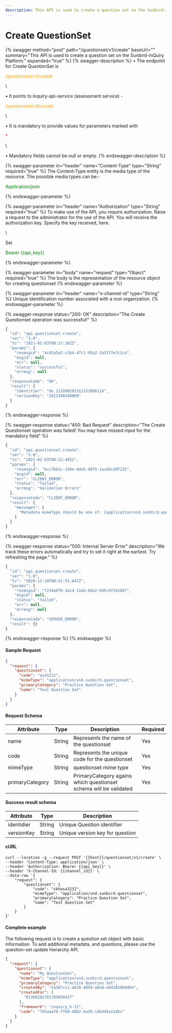 ```yaml
---
description: This API is used to create a question set on the Sunbird-inQuiry Platform.
---
```


# Create QuestionSet

{% swagger method="post" path="/questionset/v1/create" baseUrl="" summary="This API is used to create a question set on the Sunbird-inQuiry Platform." expanded="true" %}
{% swagger-description %}
• The endpoint for Create QuestionSet is 

<mark style="color:orange;">

/questionset/v1/create

</mark>

\


<mark style="color:orange;">



</mark>

• It points to inquiry-api-service (assessment service) - 

<mark style="color:orange;">

/questionset/v4/create

</mark>

\


<mark style="color:orange;">



</mark>

• It is mandatory to provide values for parameters marked with 

<mark style="color:red;">

\*

</mark>

\


<mark style="color:red;">



</mark>

• Mandatory fields cannot be null or empty.
{% endswagger-description %}

{% swagger-parameter in="header" name="Content-Type" type="String" required="true" %}
The Content-Type entity is the media type of the resource. The possible media types can be:- 

<mark style="color:green;">

Application/json

</mark>
{% endswagger-parameter %}

{% swagger-parameter in="header" name="Authorization" type="String" required="true" %}
To make use of the API, you require authorization. Raise a request to the administrator for the use of the API. You will receive the authorization key. Specify the key received, here.

\


Set 

<mark style="color:green;">

Bearer {{api_key}}

</mark>
{% endswagger-parameter %}

{% swagger-parameter in="body" name="request" type="Object" required="true" %}
The body is the representation of the resource object for creating questionset 
{% endswagger-parameter %}

{% swagger-parameter in="header" name="x-channel-id" type="String" %}
Unique identification number associated with a root organization.
{% endswagger-parameter %}

{% swagger-response status="200: OK" description="The Create Questionset operation was successful!" %}
```javascript
{
  "id": "api.questionset.create",
  "ver": "3.0",
  "ts": "2021-02-03T08:17:28ZZ",
  "params": {
    "resmsgid": "4c45a5e2-c3b4-47c1-95a2-3a31f7e7c1ca",
    "msgid": null,
    "err": null,
    "status": "successful",
    "errmsg": null
  },
  "responseCode": "OK",
  "result": {
    "identifier": "do_113208291312132096114",
    "versionKey": "1612340248069"
  }
}
```
{% endswagger-response %}

{% swagger-response status="400: Bad Request" description="The Create Questionset operation was failed! You may have missed input for the mandatory field" %}
```javascript
{
  "id": "api.questionset.create",
  "ver": "3.0",
  "ts": "2021-02-03T08:22:49ZZ",
  "params": {
    "resmsgid": "6cc7bb1c-330e-4da5-9075-1ac69cddf225",
    "msgid": null,
    "err": "CLIENT_ERROR",
    "status": "failed",
    "errmsg": "Validation Errors"
  },
  "responseCode": "CLIENT_ERROR",
  "result": {
    "messages": [
      "Metadata mimeType should be one of: [application/vnd.sunbird.questionset]"
    ]
  }
}
```
{% endswagger-response %}

{% swagger-response status="500: Internal Server Error" description="We track these errors automatically and try to set it right at the earliest. Try refreshing the page." %}
```javascript
{
  "id": "api.questionset.create",
  "ver": "1.0",
  "ts": "2020-12-10T08:51:51.647Z",
  "params": {
    "resmsgid": "f234a6f0-3ac4-11eb-b0a2-8d5c9f561887",
    "msgid": null,
    "status": "failed",
    "err": null,
    "errmsg": null
  },
  "responseCode": "SERVER_ERROR",
  "result": {}
}
```
{% endswagger-response %}
{% endswagger %}

#### Sample Request

```json
{
  "request": {
    "questionset": {
      "code": "asa1212",
      "mimeType": "application/vnd.sunbird.questionset",
      "primaryCategory": "Practice Question Set",
      "name": "Test Question Set"
    }
  }
}
```

#### Request Schema

| Attribute       | Type   | Description                                                       | Required |
| --------------- | ------ | ----------------------------------------------------------------- | -------- |
| name            | String | Represents the name of the questionset                            | Yes      |
| code            | String | Represents the unique code for the questionset                    | Yes      |
| mimeType        | String | questionset mime type                                             | Yes      |
| primaryCategory | String | PrimaryCategory agains which questionset schema will be validated | Yes      |

#### Success result schema

| Attribute  | Type   | Description                     |
| ---------- | ------ | ------------------------------- |
| identidier | String | Unique Question identifier      |
| versionKey | String | Unique version key for question |

#### cURL

```shell
curl --location -g --request POST '{{host}}/questionset/v1/create' \
--header 'Content-Type: application/json' \
--header 'Authorization: Bearer {{api_key}}' \
--header 'X-Channel-Id: {{channel_id}}' \
--data-raw '{
    "request": {
        "questionset": {
            "code": "skhasa3232",
            "mimeType": "application/vnd.sunbird.questionset",
            "primaryCategory": "Practice Question Set",
            "name": "Test Question Set"
        }
    }
}'
```

#### Complete example

The following request is to create a question set object with basic information. To add additional metadata, and questions, please use the question-set update hierarchy API.

```json
{
  "request": {
    "questionset": {
      "name": "My QuestionSet",
      "mimeType": "application/vnd.sunbird.questionset",
      "primaryCategory": "Practice Question Set",
      "createdBy": "5a587cc1-e018-4859-a0a8-e842650b9d64",
      "createdFor": [
        "01309282781705830427"
      ],
      "framework": "inquiry_k-12",
      "code": "7d5aaa70-ffb8-d062-ba10-1db445a11dbc"
    }
  }
}
```
